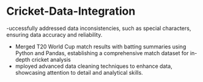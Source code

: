 # Cricket-Data-Integration
 
 -uccessfully addressed data inconsistencies, such as special characters, ensuring data accuracy and
reliability. 
 - Merged T20 World Cup match results with batting summaries using Python and Pandas, establishing a
comprehensive match dataset for in-depth cricket analysis
- mployed advanced data cleaning techniques to enhance data, showcasing attention to detail and
analytical skills.
  
